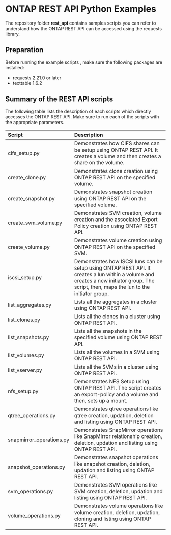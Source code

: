 # ONTAP REST API Python Examples

The repository folder **rest_api** contains samples scripts you can refer to understand how the ONTAP REST API can be accessed using the requests library.

## Preparation

Before running the example scripts , make sure the following packages are installed:

* requests 2.21.0 or later
* texttable 1.6.2

## Summary of the REST API scripts

The following table lists the description of each scripts which directly accesses the ONTAP REST API. Make sure to run each of the scripts with the appropriate parameters.

| Script                               | Description       |
|:------------------------------------|:-------------|
| cifs_setup.py            | Demonstrates how CIFS shares can be setup using ONTAP REST API. It creates a volume and then creates a share on the volume. |
| create_clone.py                      | Demonstrates clone creation using ONTAP REST API on the specified volume.      |  
| create_snapshot.py                   | Demonstrates snapshot creation using ONTAP REST API on the specified volume.       |    
| create_svm_volume.py      |  Demonstrates SVM creation, volume creation and the associated Export Policy creation using ONTAP REST API.     |
| create_volume.py                     | Demonstrates volume creation using ONTAP REST API on the specified SVM.     |  
| iscsi_setup.py           | Demonstrates how ISCSI luns can be setup using ONTAP REST API. It creates a lun within a volume and creates a new initiator group. The script, then, maps the lun to the initiator group.      |    
| list_aggregates.py                   | Lists all the aggregates in a cluster using ONTAP REST API.      |   
| list_clones.py                       | Lists all the clones in a cluster using ONTAP REST API.       |     
| list_snapshots.py                    | Lists all the snapshots in the specified volume using ONTAP REST API.      |     
| list_volumes.py                      | Lists all the volumes in a SVM using ONTAP REST API.     |   
| list_vserver.py                      | Lists all the SVMs in a cluster using ONTAP REST API.      |    
| nfs_setup.py             | Demonstrates NFS Setup using ONTAP REST API. The script creates an export-policy and a volume and then, sets up a mount.      |     
| qtree_operations.py      | Demonstrates qtree operations like qtree creation, updation, deletion and listing using ONTAP REST API.      |    
| snapmirror_operations.py | Demonstrates SnapMirror operations like SnapMirror relationship creation, deletion, updation and listing using ONTAP REST API.       |     
| snapshot_operations.py   | Demonstrates snapshot operations like snapshot creation, deletion, updation and listing using ONTAP REST API.     |
| svm_operations.py        | Demonstrates SVM operations like SVM creation, deletion, updation and listing using ONTAP REST API.      |   
| volume_operations.py     | Demonstrates volume operations like volume creation, deletion, updation, cloning and listing using ONTAP REST API.      |    
